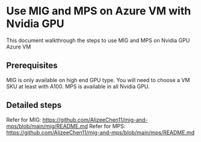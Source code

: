 # Use MIG and MPS on Azure VM with Nvidia GPU
This document walkthrough the steps to use MIG and MPS on Nvidia GPU Azure VM

## Prerequisites
MIG is only available on high end GPU type. You will need to choose a VM SKU at least with A100.
MPS is available in all Nvidia GPU.

## Detailed steps
Refer for MIG: https://github.com/AlizeeChen11/mig-and-mps/blob/main/mig/README.md
Refer for MPS: https://github.com/AlizeeChen11/mig-and-mps/blob/main/mps/README.md

